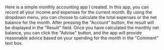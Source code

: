 Here is a simple monthly accounting app I created. 
In this app, you can record all your income and expenses for the current month. 
By using the dropdown menu, you can choose to calculate the total expenses or the net balance for the month. 
After pressing the "Account" button, the result will be displayed in the "Result" field. 
Once you have calculated the monthly net balance, you can click the "Advise" button, and the app will provide reasonable advice based on your spending for the month in the "Comment" text box.
